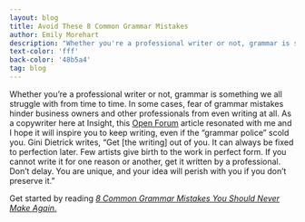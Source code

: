 ```yaml
---
layout: blog
title: Avoid These 8 Common Grammar Mistakes
author: Emily Morehart
description: "Whether you're a professional writer or not, grammar is something we all struggle with from time to time."
text-color: 'fff'
back-color: '48b5a4'
tag: blog
---
```

Whether you’re a professional writer or not, grammar is something we all struggle with from time to time. In some cases, fear of grammar mistakes hinder business owners and other professionals from even writing at all. As a copywriter here at Insight, this [Open Forum](https://www.americanexpress.com/us/small-business/openforum/explore/) article resonated with me and I hope it will inspire you to keep writing, even if the “grammar police” scold you. Gini Dietrick writes, “Get [the writing] out of you. It can always be fixed to perfection later. Few artists give birth to the work in perfect form. If you cannot write it for one reason or another, get it written by a professional. Don’t delay. You are unique, and your idea will perish with you if you don’t preserve it.”

Get started by reading *[8 Common Grammar Mistakes You Should Never Make Again.](https://www.americanexpress.com/us/small-business/openforum/articles/8-common-grammar-mistakes-you-should-never-make-again/?extlink=of-syndication-sb-p)*

